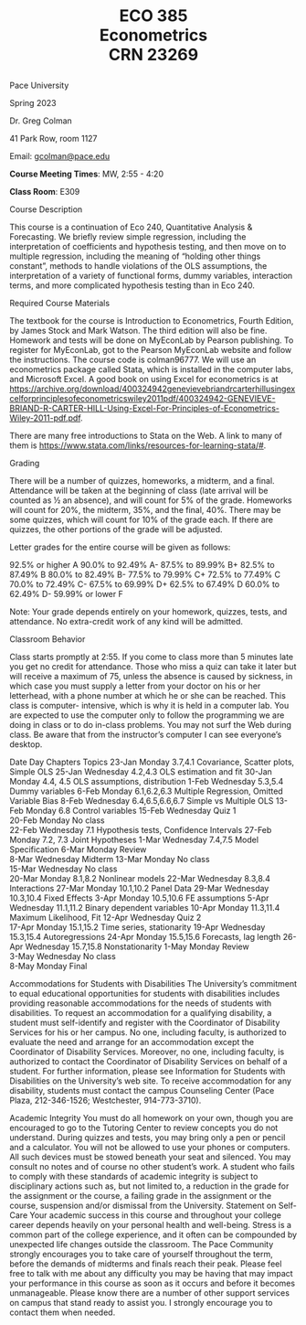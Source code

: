 

# <p align="center">**ECO 385 <br> Econometrics<br>CRN 23269** </p>

Pace University   

Spring 2023  

Dr. Greg Colman         

41 Park Row, room 1127       

Email: [gcolman@pace.edu](mailto:gcolman@pace.edu)



**Course Meeting Times**: MW, 2:55 - 4:20   

**Class Room**:	E309


Course Description

This course is a continuation of Eco 240, Quantitative Analysis & Forecasting.  We briefly review simple regression, including the interpretation of coefficients and hypothesis testing, and then move on to multiple regression, including the meaning of “holding other things constant”, methods to handle violations of the OLS assumptions, the interpretation of a variety of functional forms, dummy variables, interaction terms, and more complicated hypothesis testing than in Eco 240.

Required Course Materials

The textbook for the course is Introduction to Econometrics, Fourth Edition, by James Stock and Mark Watson.  The third edition will also be fine. Homework and tests will be done on MyEconLab by Pearson publishing. To register for MyEconLab, got to the Pearson MyEconLab website and follow the instructions. The course code is colman96777. We will use an econometrics package called Stata, which is installed in the computer labs, and Microsoft Excel. A good book on using Excel for econometrics is at https://archive.org/download/400324942genevievebriandrcarterhillusingexcelforprinciplesofeconometricswiley2011pdf/400324942-GENEVIEVE-BRIAND-R-CARTER-HILL-Using-Excel-For-Principles-of-Econometrics-Wiley-2011-pdf.pdf.  

There are many free introductions to Stata on the Web. A link to many of them is https://www.stata.com/links/resources-for-learning-stata/#.

Grading

There will be a number of quizzes, homeworks, a midterm, and a final.  Attendance will be taken at the beginning of class (late arrival will be counted as ½ an absence), and will count for 5% of the grade.  Homeworks will count for 20%, the midterm, 35%, and the final, 40%. There may be some quizzes, which will count for 10% of the grade each. If there are quizzes, the other portions of the grade will be adjusted.

Letter grades for the entire course will be given as follows:

92.5%	or	higher	A
90.0%	to	92.49%	A-
87.5%	to	89.99%	B+
82.5%	to	87.49%	B
80.0%	to	82.49%	B-
77.5%	to	79.99%	C+
72.5%	to	77.49%	C
70.0%	to	72.49%	C-
67.5%	to	69.99%	D+
62.5%	to	67.49%	D
60.0%	to	62.49%	D-
59.99%	or	lower	F

Note: Your grade depends entirely on your homework, quizzes, tests, and attendance. No extra-credit work of any kind will be admitted.

Classroom Behavior

Class starts promptly at 2:55. If you come to class more than 5 minutes late you get no credit for attendance.  Those who miss a quiz can take it later but will receive a maximum of 75, unless the absence is caused by sickness, in which case you must supply a letter from your doctor on his or her letterhead, with a phone number at which he or she can be reached.
This class is computer- intensive, which is why it is held in a computer lab. You are expected to use the computer only to follow the programming we are doing in class or to do in-class problems. You may not surf the Web during class. Be aware that from the instructor’s computer I can see everyone’s desktop. 


Date	Day	Chapters	Topics
23-Jan	Monday	3.7,4.1	Covariance, Scatter plots, Simple OLS
25-Jan	Wednesday	4.2,4.3	OLS estimation and fit
30-Jan	Monday	4.4, 4.5	OLS assumptions, distribution
1-Feb	Wednesday	5.3,5.4	Dummy variables
6-Feb	Monday	6.1,6.2,6.3	Multiple Regression, Omitted Variable Bias
8-Feb	Wednesday	6.4,6.5,6.6,6.7	Simple vs Multiple OLS
13-Feb	Monday	6.8	Control variables
15-Feb	Wednesday	Quiz 1	
20-Feb	Monday	No class	
22-Feb	Wednesday	7.1	Hypothesis tests, Confidence Intervals
27-Feb	Monday	7.2, 7.3	Joint Hypotheses
1-Mar	Wednesday	7.4,7.5	Model Specification
6-Mar	Monday	Review	
8-Mar	Wednesday	Midterm	
13-Mar	Monday	No class	
15-Mar	Wednesday	No class	
20-Mar	Monday	8.1,8.2	Nonlinear models
22-Mar	Wednesday	8.3,8.4	Interactions
27-Mar	Monday	10.1,10.2	Panel Data
29-Mar	Wednesday	10.3,10.4	Fixed Effects
3-Apr	Monday	10.5,10.6	FE assumptions
5-Apr	Wednesday	11.1,11.2	Binary dependent variables
10-Apr	Monday	11.3,11.4	Maximum Likelihood, Fit
12-Apr	Wednesday	Quiz 2	
17-Apr	Monday	15.1,15.2	Time series, stationarity
19-Apr	Wednesday	15.3,15.4	Autoregressions
24-Apr	Monday	15.5,15.6	Forecasts, lag length
26-Apr	Wednesday	15.7,15.8	Nonstationarity
1-May	Monday	Review	
3-May	Wednesday	No class	
8-May	Monday	Final	


Accommodations for Students with Disabilities
The University’s commitment to equal educational opportunities for students with disabilities includes providing reasonable accommodations for the needs of students with disabilities. To request an accommodation for a qualifying disability, a student must self-identify and register with the Coordinator of Disability Services for his or her campus. No one, including faculty, is authorized to evaluate the need and arrange for an accommodation except the Coordinator of Disability Services. Moreover, no one, including faculty, is authorized to contact the Coordinator of Disability Services on behalf of a student. For further information, please see Information for Students with Disabilities on the University’s web site. To receive accommodation for any disability, students must contact the campus Counseling Center (Pace Plaza, 212-346-1526; Westchester, 914-773-3710).

Academic Integrity
You must do all homework on your own, though you are encouraged to go to the Tutoring Center to review concepts you do not understand. During quizzes and tests, you may bring only a pen or pencil and a calculator. You will not be allowed to use your phones or computers. All such devices must be stowed beneath your seat and silenced. You may consult no notes and of course no other student’s work.  A student who fails to comply with these standards of academic integrity is subject to disciplinary actions such as, but not limited to, a reduction in the grade for the assignment or the course, a failing grade in the assignment or the course, suspension and/or dismissal from the University.
Statement on Self-Care
Your academic success in this course and throughout your college career depends heavily on your personal health and well-being. Stress is a common part of the college experience, and it often can be compounded by unexpected life changes outside the classroom. The Pace Community strongly encourages you to take care of yourself throughout the term, before the demands of midterms and finals reach their peak. Please feel free to talk with me about any difficulty you may be having that may impact your performance in this course as soon as it occurs and before it becomes unmanageable. Please know there are a number of other support services on campus that stand ready to assist you. I strongly encourage you to contact them when needed.


